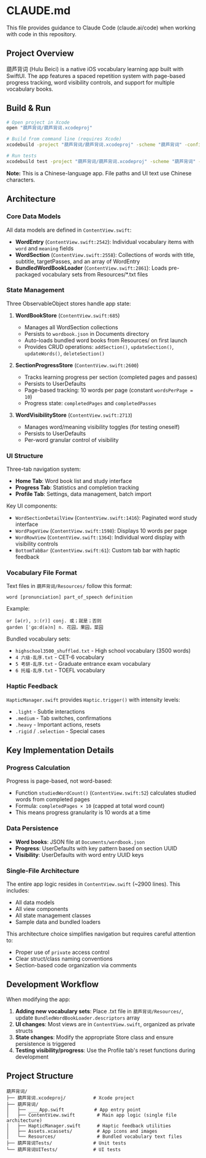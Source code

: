 # CLAUDE.md

This file provides guidance to Claude Code (claude.ai/code) when working with code in this repository.

## Project Overview

葫芦背词 (Hulu Beici) is a native iOS vocabulary learning app built with SwiftUI. The app features a spaced repetition system with page-based progress tracking, word visibility controls, and support for multiple vocabulary books.

## Build & Run

```bash
# Open project in Xcode
open "葫芦背词/葫芦背词.xcodeproj"

# Build from command line (requires Xcode)
xcodebuild -project "葫芦背词/葫芦背词.xcodeproj" -scheme "葫芦背词" -configuration Debug build

# Run tests
xcodebuild test -project "葫芦背词/葫芦背词.xcodeproj" -scheme "葫芦背词" -destination 'platform=iOS Simulator,name=iPhone 15'
```

**Note:** This is a Chinese-language app. File paths and UI text use Chinese characters.

## Architecture

### Core Data Models

All data models are defined in `ContentView.swift`:

- **WordEntry** (`ContentView.swift:2542`): Individual vocabulary items with `word` and `meaning` fields
- **WordSection** (`ContentView.swift:2558`): Collections of words with title, subtitle, targetPasses, and an array of WordEntry
- **BundledWordBookLoader** (`ContentView.swift:2861`): Loads pre-packaged vocabulary sets from Resources/*.txt files

### State Management

Three ObservableObject stores handle app state:

1. **WordBookStore** (`ContentView.swift:685`)
   - Manages all WordSection collections
   - Persists to `wordbook.json` in Documents directory
   - Auto-loads bundled word books from Resources/ on first launch
   - Provides CRUD operations: `addSection()`, `updateSection()`, `updateWords()`, `deleteSection()`

2. **SectionProgressStore** (`ContentView.swift:2600`)
   - Tracks learning progress per section (completed pages and passes)
   - Persists to UserDefaults
   - Page-based tracking: 10 words per page (constant `wordsPerPage = 10`)
   - Progress state: `completedPages` and `completedPasses`

3. **WordVisibilityStore** (`ContentView.swift:2713`)
   - Manages word/meaning visibility toggles (for testing oneself)
   - Persists to UserDefaults
   - Per-word granular control of visibility

### UI Structure

Three-tab navigation system:

- **Home Tab**: Word book list and study interface
- **Progress Tab**: Statistics and completion tracking
- **Profile Tab**: Settings, data management, batch import

Key UI components:
- `WordSectionDetailView` (`ContentView.swift:1416`): Paginated word study interface
- `WordPageView` (`ContentView.swift:1598`): Displays 10 words per page
- `WordRowView` (`ContentView.swift:1364`): Individual word display with visibility controls
- `BottomTabBar` (`ContentView.swift:61`): Custom tab bar with haptic feedback

### Vocabulary File Format

Text files in `葫芦背词/Resources/` follow this format:
```
word [pronunciation] part_of_speech definition
```

Example:
```
or [ə(r), ɔː(r)] conj. 或；就是；否则
garden [ˈɡɑːd(ə)n] n. 花园，果园，菜园
```

Bundled vocabulary sets:
- `highschool3500_shuffled.txt` - High school vocabulary (3500 words)
- `4 六级-乱序.txt` - CET-6 vocabulary
- `5 考研-乱序.txt` - Graduate entrance exam vocabulary
- `6 托福-乱序.txt` - TOEFL vocabulary

### Haptic Feedback

`HapticManager.swift` provides `Haptic.trigger()` with intensity levels:
- `.light` - Subtle interactions
- `.medium` - Tab switches, confirmations
- `.heavy` - Important actions, resets
- `.rigid` / `.selection` - Special cases

## Key Implementation Details

### Progress Calculation

Progress is page-based, not word-based:
- Function `studiedWordCount()` (`ContentView.swift:52`) calculates studied words from completed pages
- Formula: `completedPages × 10` (capped at total word count)
- This means progress granularity is 10 words at a time

### Data Persistence

- **Word books**: JSON file at `Documents/wordbook.json`
- **Progress**: UserDefaults with key pattern based on section UUID
- **Visibility**: UserDefaults with word entry UUID keys

### Single-File Architecture

The entire app logic resides in `ContentView.swift` (~2900 lines). This includes:
- All data models
- All view components
- All state management classes
- Sample data and bundled loaders

This architecture choice simplifies navigation but requires careful attention to:
- Proper use of `private` access control
- Clear struct/class naming conventions
- Section-based code organization via comments

## Development Workflow

When modifying the app:

1. **Adding new vocabulary sets**: Place .txt file in `葫芦背词/Resources/`, update `BundledWordBookLoader.descriptors` array
2. **UI changes**: Most views are in `ContentView.swift`, organized as private structs
3. **State changes**: Modify the appropriate Store class and ensure persistence is triggered
4. **Testing visibility/progress**: Use the Profile tab's reset functions during development

## Project Structure

```
葫芦背词/
├── 葫芦背词.xcodeproj/          # Xcode project
├── 葫芦背词/
│   ├── ____App.swift           # App entry point
│   ├── ContentView.swift        # Main app logic (single file architecture)
│   ├── HapticManager.swift      # Haptic feedback utilities
│   ├── Assets.xcassets/         # App icons and images
│   └── Resources/               # Bundled vocabulary text files
├── 葫芦背词Tests/               # Unit tests
└── 葫芦背词UITests/             # UI tests
```
